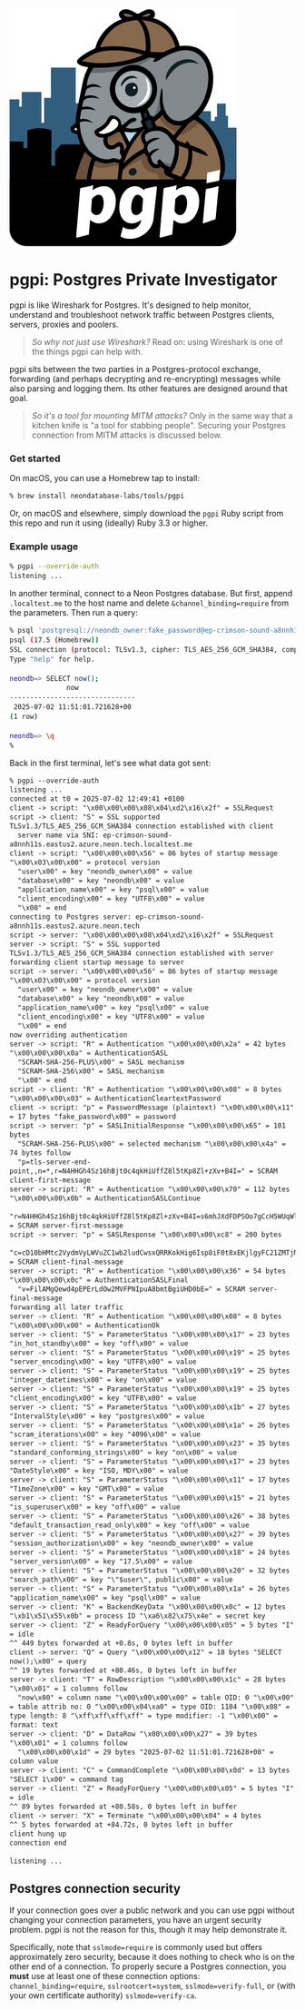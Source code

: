 ![pgpi logo](pgpi.svg)

# pgpi: Postgres Private Investigator

pgpi is like Wireshark for Postgres. It's designed to help monitor, understand and troubleshoot network traffic between Postgres clients, servers, proxies and poolers.

> _So why not just use Wireshark?_ Read on: using Wireshark is one of the things pgpi can help with.

pgpi sits between the two parties in a Postgres-protocol exchange, forwarding (and perhaps decrypting and re-encrypting) messages while also parsing and logging them. Its other features are designed around that goal.

> _So it's a tool for mounting MITM attacks?_ Only in the same way that a kitchen knife is "a tool for stabbing people". Securing your Postgres connection from MITM attacks is discussed below.

### Get started

On macOS, you can use a Homebrew tap to install:

```bash
% brew install neondatabase-labs/tools/pgpi
```

Or, on macOS and elsewhere, simply download the `pgpi` Ruby script from this repo and run it using (ideally) Ruby 3.3 or higher.

### Example usage

```bash
% pgpi --override-auth
listening ...
```

In another terminal, connect to a Neon Postgres database. But first, append `.localtest.me` to the host name and delete `&channel_binding=require` from the parameters. Then run a query:

```bash
% psql 'postgresql://neondb_owner:fake_password@ep-crimson-sound-a8nnh11s.eastus2.azure.neon.tech.localtest.me/neondb?sslmode=require'
psql (17.5 (Homebrew))
SSL connection (protocol: TLSv1.3, cipher: TLS_AES_256_GCM_SHA384, compression: off, ALPN: postgresql)
Type "help" for help.

neondb=> SELECT now();
              now              
-------------------------------
 2025-07-02 11:51:01.721628+00
(1 row)

neondb=> \q
%
```

Back in the first terminal, let's see what data got sent:

```text
% pgpi --override-auth
listening ...
connected at t0 = 2025-07-02 12:49:41 +0100
client -> script: "\x00\x00\x00\x08\x04\xd2\x16\x2f" = SSLRequest
script -> client: "S" = SSL supported
TLSv1.3/TLS_AES_256_GCM_SHA384 connection established with client
  server name via SNI: ep-crimson-sound-a8nnh11s.eastus2.azure.neon.tech.localtest.me
client -> script: "\x00\x00\x00\x56" = 86 bytes of startup message "\x00\x03\x00\x00" = protocol version
  "user\x00" = key "neondb_owner\x00" = value
  "database\x00" = key "neondb\x00" = value
  "application_name\x00" = key "psql\x00" = value
  "client_encoding\x00" = key "UTF8\x00" = value
  "\x00" = end
connecting to Postgres server: ep-crimson-sound-a8nnh11s.eastus2.azure.neon.tech
script -> server: "\x00\x00\x00\x08\x04\xd2\x16\x2f" = SSLRequest
server -> script: "S" = SSL supported
TLSv1.3/TLS_AES_256_GCM_SHA384 connection established with server
forwarding client startup message to server
script -> server: "\x00\x00\x00\x56" = 86 bytes of startup message "\x00\x03\x00\x00" = protocol version
  "user\x00" = key "neondb_owner\x00" = value
  "database\x00" = key "neondb\x00" = value
  "application_name\x00" = key "psql\x00" = value
  "client_encoding\x00" = key "UTF8\x00" = value
  "\x00" = end
now overriding authentication
server -> script: "R" = Authentication "\x00\x00\x00\x2a" = 42 bytes "\x00\x00\x00\x0a" = AuthenticationSASL
  "SCRAM-SHA-256-PLUS\x00" = SASL mechanism
  "SCRAM-SHA-256\x00" = SASL mechanism
  "\x00" = end
script -> client: "R" = Authentication "\x00\x00\x00\x08" = 8 bytes "\x00\x00\x00\x03" = AuthenticationCleartextPassword
client -> script: "p" = PasswordMessage (plaintext) "\x00\x00\x00\x11" = 17 bytes "fake_password\x00" = password
script -> server: "p" = SASLInitialResponse "\x00\x00\x00\x65" = 101 bytes
  "SCRAM-SHA-256-PLUS\x00" = selected mechanism "\x00\x00\x00\x4a" = 74 bytes follow
  "p=tls-server-end-point,,n=*,r=N4HHGh4Sz16hBjt0c4qkHiUffZ8l5tKp8Zl+zXv+B4I=" = SCRAM client-first-message
server -> script: "R" = Authentication "\x00\x00\x00\x70" = 112 bytes "\x00\x00\x00\x0b" = AuthenticationSASLContinue
  "r=N4HHGh4Sz16hBjt0c4qkHiUffZ8l5tKp8Zl+zXv+B4I=s6mhJXdFDPSOo7gCcH5WUqWl,s=KBGVGRza5gHefnp4OSU8Gw==,i=4096" = SCRAM server-first-message
script -> server: "p" = SASLResponse "\x00\x00\x00\xc8" = 200 bytes
  "c=cD10bHMtc2VydmVyLWVuZC1wb2ludCwsxQRRKokHig6Isp8iF0t8xEKjlgyFC21ZMTjMiULP0Vg=,r=N4HHGh4Sz16hBjt0c4qkHiUffZ8l5tKp8Zl+zXv+B4I=s6mhJXdFDPSOo7gCcH5WUqWl,p=FV9muy0Z2Pn/G3iXumwkYQTew53M4uE5VJTM7WOhdro=" = SCRAM client-final-message
server -> script: "R" = Authentication "\x00\x00\x00\x36" = 54 bytes "\x00\x00\x00\x0c" = AuthenticationSASLFinal
  "v=FilAMgQewd4pEPErLdOw2MVFPNIpuA8bmtBgiUHD0bE=" = SCRAM server-final-message
forwarding all later traffic
server -> client: "R" = Authentication "\x00\x00\x00\x08" = 8 bytes "\x00\x00\x00\x00" = AuthenticationOk
server -> client: "S" = ParameterStatus "\x00\x00\x00\x17" = 23 bytes "in_hot_standby\x00" = key "off\x00" = value
server -> client: "S" = ParameterStatus "\x00\x00\x00\x19" = 25 bytes "server_encoding\x00" = key "UTF8\x00" = value
server -> client: "S" = ParameterStatus "\x00\x00\x00\x19" = 25 bytes "integer_datetimes\x00" = key "on\x00" = value
server -> client: "S" = ParameterStatus "\x00\x00\x00\x19" = 25 bytes "client_encoding\x00" = key "UTF8\x00" = value
server -> client: "S" = ParameterStatus "\x00\x00\x00\x1b" = 27 bytes "IntervalStyle\x00" = key "postgres\x00" = value
server -> client: "S" = ParameterStatus "\x00\x00\x00\x1a" = 26 bytes "scram_iterations\x00" = key "4096\x00" = value
server -> client: "S" = ParameterStatus "\x00\x00\x00\x23" = 35 bytes "standard_conforming_strings\x00" = key "on\x00" = value
server -> client: "S" = ParameterStatus "\x00\x00\x00\x17" = 23 bytes "DateStyle\x00" = key "ISO, MDY\x00" = value
server -> client: "S" = ParameterStatus "\x00\x00\x00\x11" = 17 bytes "TimeZone\x00" = key "GMT\x00" = value
server -> client: "S" = ParameterStatus "\x00\x00\x00\x15" = 21 bytes "is_superuser\x00" = key "off\x00" = value
server -> client: "S" = ParameterStatus "\x00\x00\x00\x26" = 38 bytes "default_transaction_read_only\x00" = key "off\x00" = value
server -> client: "S" = ParameterStatus "\x00\x00\x00\x27" = 39 bytes "session_authorization\x00" = key "neondb_owner\x00" = value
server -> client: "S" = ParameterStatus "\x00\x00\x00\x18" = 24 bytes "server_version\x00" = key "17.5\x00" = value
server -> client: "S" = ParameterStatus "\x00\x00\x00\x20" = 32 bytes "search_path\x00" = key "\"$user\", public\x00" = value
server -> client: "S" = ParameterStatus "\x00\x00\x00\x1a" = 26 bytes "application_name\x00" = key "psql\x00" = value
server -> client: "K" = BackendKeyData "\x00\x00\x00\x0c" = 12 bytes "\xb1\x51\x55\x0b" = process ID "\xa6\x82\x75\x4e" = secret key
server -> client: "Z" = ReadyForQuery "\x00\x00\x00\x05" = 5 bytes "I" = idle
^^ 449 bytes forwarded at +0.8s, 0 bytes left in buffer
client -> server: "Q" = Query "\x00\x00\x00\x12" = 18 bytes "SELECT now();\x00" = query
^^ 19 bytes forwarded at +80.46s, 0 bytes left in buffer
server -> client: "T" = RowDescription "\x00\x00\x00\x1c" = 28 bytes "\x00\x01" = 1 columns follow
  "now\x00" = column name "\x00\x00\x00\x00" = table OID: 0 "\x00\x00" = table attrib no: 0 "\x00\x00\x04\xa0" = type OID: 1184 "\x00\x08" = type length: 8 "\xff\xff\xff\xff" = type modifier: -1 "\x00\x00" = format: text
server -> client: "D" = DataRow "\x00\x00\x00\x27" = 39 bytes "\x00\x01" = 1 columns follow
  "\x00\x00\x00\x1d" = 29 bytes "2025-07-02 11:51:01.721628+00" = column value
server -> client: "C" = CommandComplete "\x00\x00\x00\x0d" = 13 bytes "SELECT 1\x00" = command tag
server -> client: "Z" = ReadyForQuery "\x00\x00\x00\x05" = 5 bytes "I" = idle
^^ 89 bytes forwarded at +80.58s, 0 bytes left in buffer
client -> server: "X" = Terminate "\x00\x00\x00\x04" = 4 bytes
^^ 5 bytes forwarded at +84.72s, 0 bytes left in buffer
client hung up
connection end

listening ...
```


## Postgres connection security

If your connection goes over a public network and you can use pgpi without changing your connection parameters, you have an urgent security problem. pgpi is not the reason for this, though it may help demonstrate it. 

Specifically, note that `sslmode=require` is commonly used but offers approximately zero security, because it does nothing to check who is on the other end of a connection. To properly secure a Postgres connection, you **must** use at least one of these connection options: `channel_binding=require`, `sslrootcert=system`, `sslmode=verify-full`, or (with your own certificate authority) `sslmode=verify-ca`.

